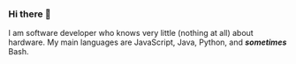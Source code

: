 ### Hi there 👋

I am software developer who knows very little (nothing at all) about hardware. My main languages are JavaScript, Java, Python, and _**sometimes**_ Bash.
